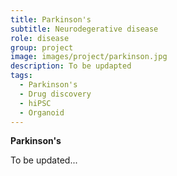 ```yaml
---
title: Parkinson's
subtitle: Neurodegerative disease
role: disease
group: project
image: images/project/parkinson.jpg
description: To be updapted
tags:
  - Parkinson's
  - Drug discovery
  - hiPSC
  - Organoid
---
```


<strong>Parkinson's</strong>

To be updated...
